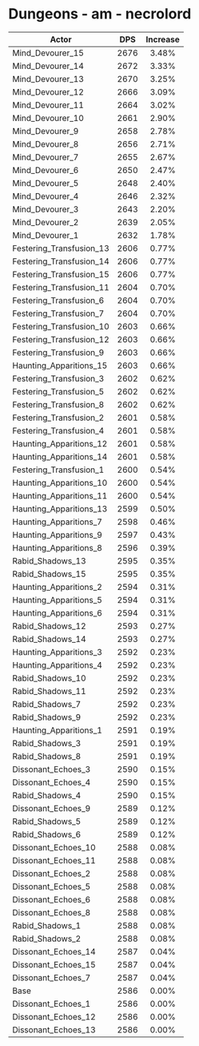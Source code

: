 # Dungeons - am - necrolord
| Actor | DPS | Increase |
|---|:---:|:---:|
|Mind_Devourer_15|2676|3.48%|
|Mind_Devourer_14|2672|3.33%|
|Mind_Devourer_13|2670|3.25%|
|Mind_Devourer_12|2666|3.09%|
|Mind_Devourer_11|2664|3.02%|
|Mind_Devourer_10|2661|2.90%|
|Mind_Devourer_9|2658|2.78%|
|Mind_Devourer_8|2656|2.71%|
|Mind_Devourer_7|2655|2.67%|
|Mind_Devourer_6|2650|2.47%|
|Mind_Devourer_5|2648|2.40%|
|Mind_Devourer_4|2646|2.32%|
|Mind_Devourer_3|2643|2.20%|
|Mind_Devourer_2|2639|2.05%|
|Mind_Devourer_1|2632|1.78%|
|Festering_Transfusion_13|2606|0.77%|
|Festering_Transfusion_14|2606|0.77%|
|Festering_Transfusion_15|2606|0.77%|
|Festering_Transfusion_11|2604|0.70%|
|Festering_Transfusion_6|2604|0.70%|
|Festering_Transfusion_7|2604|0.70%|
|Festering_Transfusion_10|2603|0.66%|
|Festering_Transfusion_12|2603|0.66%|
|Festering_Transfusion_9|2603|0.66%|
|Haunting_Apparitions_15|2603|0.66%|
|Festering_Transfusion_3|2602|0.62%|
|Festering_Transfusion_5|2602|0.62%|
|Festering_Transfusion_8|2602|0.62%|
|Festering_Transfusion_2|2601|0.58%|
|Festering_Transfusion_4|2601|0.58%|
|Haunting_Apparitions_12|2601|0.58%|
|Haunting_Apparitions_14|2601|0.58%|
|Festering_Transfusion_1|2600|0.54%|
|Haunting_Apparitions_10|2600|0.54%|
|Haunting_Apparitions_11|2600|0.54%|
|Haunting_Apparitions_13|2599|0.50%|
|Haunting_Apparitions_7|2598|0.46%|
|Haunting_Apparitions_9|2597|0.43%|
|Haunting_Apparitions_8|2596|0.39%|
|Rabid_Shadows_13|2595|0.35%|
|Rabid_Shadows_15|2595|0.35%|
|Haunting_Apparitions_2|2594|0.31%|
|Haunting_Apparitions_5|2594|0.31%|
|Haunting_Apparitions_6|2594|0.31%|
|Rabid_Shadows_12|2593|0.27%|
|Rabid_Shadows_14|2593|0.27%|
|Haunting_Apparitions_3|2592|0.23%|
|Haunting_Apparitions_4|2592|0.23%|
|Rabid_Shadows_10|2592|0.23%|
|Rabid_Shadows_11|2592|0.23%|
|Rabid_Shadows_7|2592|0.23%|
|Rabid_Shadows_9|2592|0.23%|
|Haunting_Apparitions_1|2591|0.19%|
|Rabid_Shadows_3|2591|0.19%|
|Rabid_Shadows_8|2591|0.19%|
|Dissonant_Echoes_3|2590|0.15%|
|Dissonant_Echoes_4|2590|0.15%|
|Rabid_Shadows_4|2590|0.15%|
|Dissonant_Echoes_9|2589|0.12%|
|Rabid_Shadows_5|2589|0.12%|
|Rabid_Shadows_6|2589|0.12%|
|Dissonant_Echoes_10|2588|0.08%|
|Dissonant_Echoes_11|2588|0.08%|
|Dissonant_Echoes_2|2588|0.08%|
|Dissonant_Echoes_5|2588|0.08%|
|Dissonant_Echoes_6|2588|0.08%|
|Dissonant_Echoes_8|2588|0.08%|
|Rabid_Shadows_1|2588|0.08%|
|Rabid_Shadows_2|2588|0.08%|
|Dissonant_Echoes_14|2587|0.04%|
|Dissonant_Echoes_15|2587|0.04%|
|Dissonant_Echoes_7|2587|0.04%|
|Base|2586|0.00%|
|Dissonant_Echoes_1|2586|0.00%|
|Dissonant_Echoes_12|2586|0.00%|
|Dissonant_Echoes_13|2586|0.00%|
